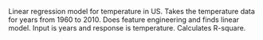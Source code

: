 Linear regression model for temperature in US. Takes the temperature data for years from 1960 to 2010.
Does feature engineering and finds linear model. Input is years and response is temperature.
Calculates R-square.
